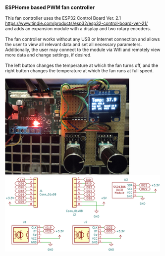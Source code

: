 <h3>ESPHome based PWM fan controller</h3>
This fan controller uses the ESP32 Control Board Ver. 2.1 <br>
<a href="https://www.tindie.com/products/esp32/esp32-control-board-ver-21/">
https://www.tindie.com/products/esp32/esp32-control-board-ver-21/</a><br>
and adds an expansion module with a display and two rotary encoders.<br>
<br>
The fan controller works without any USB or Internet connection and allows the user to view
all relevant data and set all necessary parameters.<br>
Additionally, the user may connect to the module via Wifi and remotely view more data and change settings, if desired.<br><br>
The left button changes the temperature at which the fan turns off, and the right button changes the temperature at which the fan runs at full speed.<br>


<br>
<img src="images/fc01.jpg" alt="Alt Text" width="400">

<img src="designfiles/KiCAD/schematic.png" alt="Alt Text" width="500">



